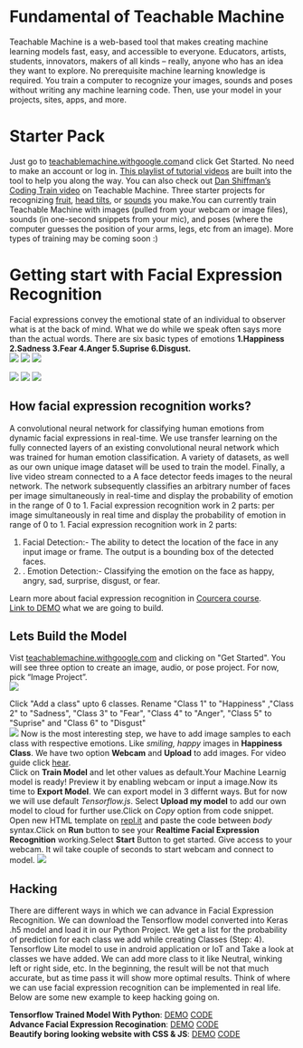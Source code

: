 # Fundamental of Teachable Machine
Teachable Machine is a web-based tool that makes creating machine learning models fast, easy, and accessible to everyone. Educators, artists, students, innovators, makers of all kinds – really, anyone who has an idea they want to explore. No prerequisite machine learning knowledge is required. You train a computer to recognize your images, sounds and poses without writing any machine learning code. Then, use your model in your projects, sites, apps, and more.
# Starter Pack
Just go to [teachablemachine.withgoogle.com](https://teachablemachine.withgoogle.com)and click Get Started. No need to make an account or log in. [This playlist of tutorial videos](https://www.youtube.com/playlist?list=PLJfHZtseuscuTQfodmFnbZ3rBgCWsRT9t) are built into the tool to help you along the way. You can also check out [Dan Shiffman’s Coding Train video](https://www.youtube.com/watch?v=kwcillcWOg0&list=PLRqwX-V7Uu6aJwX0rFP-7ccA6ivsPDsK5&index=2&t=0s) on Teachable Machine. Three starter projects for recognizing [fruit](https://medium.com/@warronbebster/teachable-machine-tutorial-bananameter-4bfffa765866), [head tilts](https://medium.com/@warronbebster/teachable-machine-tutorial-head-tilt-f4f6116f491), or [sounds](https://medium.com/@warronbebster/teachable-machine-tutorial-snap-clap-whistle-4212fd7f3555) you make.You can currently train Teachable Machine with images (pulled from your webcam or image files), sounds (in one-second snippets from your mic), and poses (where the computer guesses the position of your arms, legs, etc from an image). More types of training may be coming soon :)

# Getting start with Facial Expression Recognition
Facial expressions convey the emotional state of an individual to observer what is at the back of mind. What we do while we speak often says more than the actual words. There are six basic types of emotions
__1.Happiness 2.Sadness 3.Fear 4.Anger 5.Suprise 6.Disgust.__<br />
![](https://cloud-kmaqeh4qc.vercel.app/happy1.gif)
![](https://cloud-kmaqeh4qc.vercel.app/sad1.gif) 
![](https://cloud-kmaqeh4qc.vercel.app/fear1.gif) <br />

![](https://cloud-kmaqeh4qc.vercel.app/angry1.gif)
![](https://cloud-kmaqeh4qc.vercel.app/suprise1.gif) 
![](https://cloud-kmaqeh4qc.vercel.app/disgust1.gif)

## How facial expression recognition works?
 A convolutional neural network for classifying human emotions from dynamic facial expressions in real-time. We use transfer learning on the fully connected layers of an existing convolutional neural network which was trained for human emotion classification. A variety of datasets, as well as our own unique
image dataset will be used to train the model. Finally, a live video stream connected to a
A face detector feeds images to the neural network. The network subsequently classifies an arbitrary number of faces
per image simultaneously in real-time and display the probability of emotion in the range of 0 to 1. Facial expression recognition work in 2 parts:
per image simultaneously in real time and display the probability of emotion in range of 0 to 1. Facial expression recognition work in 2 parts:
1. Facial Detection:- The ability to detect the location of the face in any input image or frame. The output is a bounding box of the detected faces.<br />
2. . Emotion Detection:- Classifying the emotion on the face as happy, angry, sad, surprise, disgust, or fear.<br />

Learn more about facial expression recognition in [Courcera course](https://www.coursera.org/projects/facial-expression-recognition-keras).<br/>
[Link to DEMO](https://facialexpressionrecognition.yashkalbande.repl.co/) what we are going to build.

## Lets Build the Model 
Vist [teachablemachine.withgoogle.com](https://teachablemachine.withgoogle.com) and clicking on "Get Started". You will see three option to create an image, audio, or pose project. For now, pick “Image Project”.<br />
![](https://cloud-kmaqeh4qc.vercel.app/create.gif)

Click "Add a class" upto 6 classes. Rename "Class 1" to "Happiness" ,"Class 2" to "Sadness", "Class 3" to "Fear", "Class 4" to "Anger", "Class 5" to "Suprise" and "Class 6" to "Disgust"<br/>
![](https://cloud-kmaqeh4qc.vercel.app/addclass.gif)
Now is the most interesting step, we have to add image samples to each class with respective emotions. Like _smiling, happy_ images in __Happiness Class__. We have two option __Webcam__ and __Upload__ to add images. For video guide click [hear](https://youtu.be/DFBbSTvtpy4).<br />
Click on __Train Model__ and let other values as default.Your Machine Learnig model is ready! Preview it by enabling webcam or input a image.Now its time to __Export Model__. We can export model in 3 differnt ways. But for now we will use default _Tensorflow.js_. Select __Upload my model__ to add our own model to cloud for further use.Click on _Copy_ option from code snippet. Open new HTML template on [repl.it](https://repl.it/languages/html) and paste the code between _body_ syntax.Click on __Run__ button to see your __Realtime Facial Expression Recognition__ working.Select __Start__ Button to get started. Give access to your webcam. It wil take couple of seconds to start webcam and connect to model.
![](https://cloud-kmaqeh4qc.vercel.app/export.gif)<br />

## Hacking
There are different ways in which we can advance in Facial Expression Recognition. We can download the Tensorflow model converted into Keras .h5 model and load it in our Python Project. We get a list for the probability of prediction for each class we add while creating Classes (Step: 4). Tensorflow Lite model to use in android application or IoT and Take a look at classes we have added. We can add more class to it like Neutral, winking left or right side, etc. In the beginning, the result will be not that much accurate, but as time pass it will show more optimal results. Think of where we can use facial expression recognition can be implemented in real life. Below are some new example to keep hacking going on.<br />

**Tensorflow Trained Model With Python**: [DEMO](https://FCRwithTensorflow.yashkalbande.repl.run) [CODE](https://repl.it/@YashKalbande/FCRwithTensorflow#main.py) <br />
**Advance Facial Expression Recogination**: [DEMO](https://advancefacialexpressionrecognition.yashkalbande.repl.co) [CODE](https://repl.it/@YashKalbande/AdvanceFacialExpressionRecognition) <br />
**Beautify boring looking website with CSS & JS**: [DEMO](https://AdvanceFER.yashkalbande.repl.co) [CODE](https://repl.it/@YashKalbande/AdvanceFER#index.html) <br />
